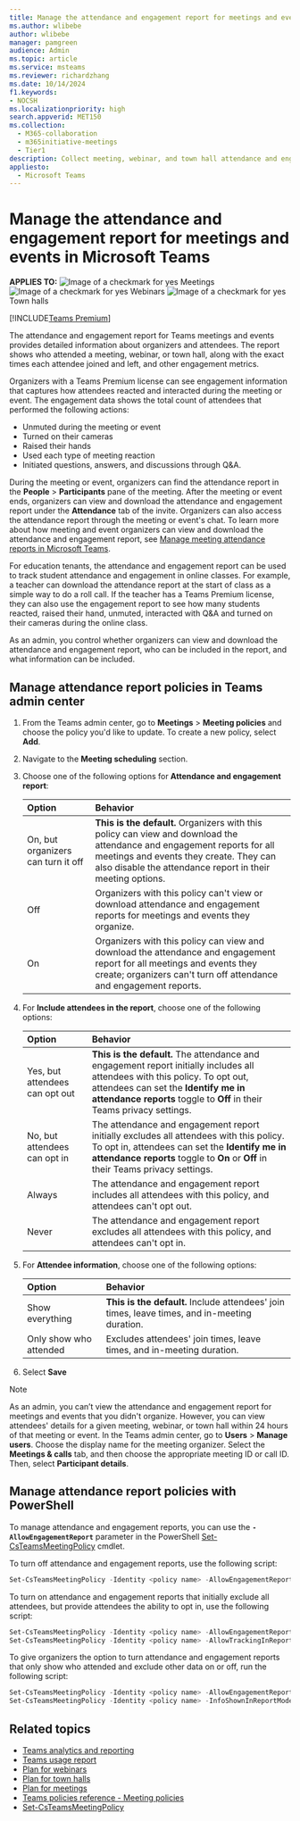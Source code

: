 ```yaml
---
title: Manage the attendance and engagement report for meetings and events in Microsoft Teams
ms.author: wlibebe
author: wlibebe
manager: pamgreen
audience: Admin
ms.topic: article
ms.service: msteams
ms.reviewer: richardzhang
ms.date: 10/14/2024
f1.keywords:
- NOCSH
ms.localizationpriority: high
search.appverid: MET150
ms.collection: 
  - M365-collaboration
  - m365initiative-meetings
  - Tier1
description: Collect meeting, webinar, and town hall attendance and engagement information from the attendance report in Microsoft Teams. The attendance report shows join times, leave times, and in-meeting duration by attendee. The engagement report shows how attendees reacted and interacted during the meeting or event.
appliesto: 
  - Microsoft Teams 
---
```


# Manage the attendance and engagement report for meetings and events in Microsoft Teams

**APPLIES TO:** ![Image of a checkmark for yes](/office/media/icons/success-teams.png) Meetings ![Image of a checkmark for yes](/office/media/icons/success-teams.png) Webinars ![Image of a checkmark for yes](/office/media/icons/success-teams.png) Town halls

[!INCLUDE[Teams Premium](../includes/teams-premium-ecm.md)]

The attendance and engagement report for Teams meetings and events provides detailed information about organizers and attendees. The report shows who attended a meeting, webinar, or town hall, along with the exact times each attendee joined and left, and other engagement metrics.

Organizers with a Teams Premium license can see engagement information that captures how attendees reacted and interacted during the meeting or event.
The engagement data shows the total count of attendees that performed the following actions:

- Unmuted during the meeting or event
- Turned on their cameras
- Raised their hands
- Used each type of meeting reaction
- Initiated questions, answers, and discussions through Q&A.

During the meeting or event, organizers can find the attendance report in the **People** > **Participants** pane of the meeting. After the meeting or event ends, organizers can view and download the attendance and engagement report under the **Attendance** tab of the invite. Organizers can also access the attendance report through the meeting or event's chat. To learn more about how meeting and event organizers can view and download the attendance and engagement report, see [Manage meeting attendance reports in Microsoft Teams](https://support.microsoft.com/office/ae7cf170-530c-47d3-84c1-3aedac74d310).

For education tenants, the attendance and engagement report can be used to track student attendance and engagement in online classes. For example, a teacher can download the attendance report at the start of class as a simple way to do a roll call. If the teacher has a Teams Premium license, they can also use the engagement report to see how many students reacted, raised their hand, unmuted, interacted with Q&A and turned on their cameras during the online class.

As an admin, you control whether organizers can view and download the attendance and engagement report, who can be included in the report, and what information can be included.

## Manage attendance report policies in Teams admin center

1. From the Teams admin center, go to **Meetings** > **Meeting policies** and choose the policy you'd like to update. To create a new policy, select **Add**.
1. Navigate to the **Meeting scheduling** section.
1. Choose one of the following options for **Attendance and engagement report**:

    |Option|Behavior|
    |:------|:-----|
    |On, but organizers can turn it off|**This is the default.** Organizers with this policy can view and download the attendance and engagement reports for all meetings and events they create. They can also disable the attendance report in their meeting options.|
    |Off|Organizers with this policy can't view or download attendance and engagement reports for meetings and events they organize.|
    |On|Organizers with this policy can view and download the attendance and engagement report for all meetings and events they create; organizers can't turn off attendance and engagement reports.|

1. For **Include attendees in the report**, choose one of the following options:

    |Option|Behavior|
    |:------|:-----|
    |Yes, but attendees can opt out|**This is the default.** The attendance and engagement report initially includes all attendees with this policy. To opt out, attendees can set the **Identify me in attendance reports** toggle to **Off** in their Teams privacy settings.|
    |No, but attendees can opt in|The attendance and engagement report initially excludes all attendees with this policy. To opt in, attendees can set the **Identify me in attendance reports** toggle to **On** or **Off** in their Teams privacy settings.|
    |Always|The attendance and engagement report includes all attendees with this policy, and attendees can't opt out.|
    |Never|The attendance and engagement report excludes all attendees with this policy, and attendees can't opt in.|

1. For **Attendee information**, choose one of the following options:

    |Option|Behavior|
    |:------|:-----|
    |Show everything|**This is the default.** Include attendees' join times, leave times, and in-meeting duration.|
    |Only show who attended|Excludes attendees' join times, leave times, and in-meeting duration.|

1. Select **Save**

> [!NOTE]
> As an admin, you can’t view the attendance and engagement report for meetings and events that you didn't organize. However, you can view attendees' details for a given meeting, webinar, or town hall within 24 hours of that meeting or event. In the Teams admin center, go to **Users** > **Manage users**. Choose the display name for the meeting organizer. Select the **Meetings & calls** tab, and then choose the appropriate meeting ID or call ID. Then, select **Participant details**.

## Manage attendance report policies with PowerShell

To manage attendance and engagement reports, you can use the **`-AllowEngagementReport`** parameter in the PowerShell [Set-CsTeamsMeetingPolicy](/powershell/module/teams/set-csteamsmeetingpolicy) cmdlet.

To turn off attendance and engagement reports, use the following script:

```powershell
Set-CsTeamsMeetingPolicy -Identity <policy name> -AllowEngagementReport Disabled
```

To turn on attendance and engagement reports that initially exclude all attendees, but provide attendees the ability to opt in, use the following script:

```powershell
Set-CsTeamsMeetingPolicy -Identity <policy name> -AllowEngagementReport ForceEnabled
Set-CsTeamsMeetingPolicy -Identity <policy name> -AllowTrackingInReport DisabledUserOverride
```

To give organizers the option to turn attendance and engagement reports that only show who attended and exclude other data on or off, run the following script:

```powershell
Set-CsTeamsMeetingPolicy -Identity <policy name> -AllowEngagementReport Enabled
Set-CsTeamsMeetingPolicy -Identity <policy name> -InfoShownInReportMode identityOnly
```

## Related topics

- [Teams analytics and reporting](teams-reporting-reference.md)
- [Teams usage report](teams-usage-report.md)
- [Plan for webinars](../plan-webinars.md)
- [Plan for town halls](../plan-town-halls.md)
- [Plan for meetings](../plan-meetings.md)
- [Teams policies reference - Meeting policies](../settings-policies-reference.md#meeting-policies)
- [Set-CsTeamsMeetingPolicy](/powershell/module/teams/set-csteamsmeetingpolicy)
